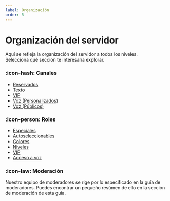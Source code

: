 ```yaml
---
label: Organización
order: 5
---
```


# Organización del servidor

Aquí se refleja la organización del servidor a todos los niveles.<br>
Selecciona qué sección te interesaría explorar.

### :icon-hash: Canales
  - [Reservados](./channels/reserved/)
  - [Texto](./channels/text/)
  - [VIP](./channels/vip/)
  - [Voz (Personalizados)](./channels/custom/)
  - [Voz (Públicos)](./channels/voice/)

### :icon-person: Roles
  - [Especiales](./roles/specials/)
  - [Autoseleccionables](./roles/autoroles/)
  - [Colores](./roles/color/)
  - [Niveles](./roles/levelroles/)
  - [VIP](./roles/vip/)
  - [Acceso a voz](./roles/voice/)

### :icon-law: Moderación

Nuestro equipo de moderadores se rige por lo especificado en la guía de moderadores. Puedes encontrar un pequeño resúmen de ello en la sección de moderación de esta guía.